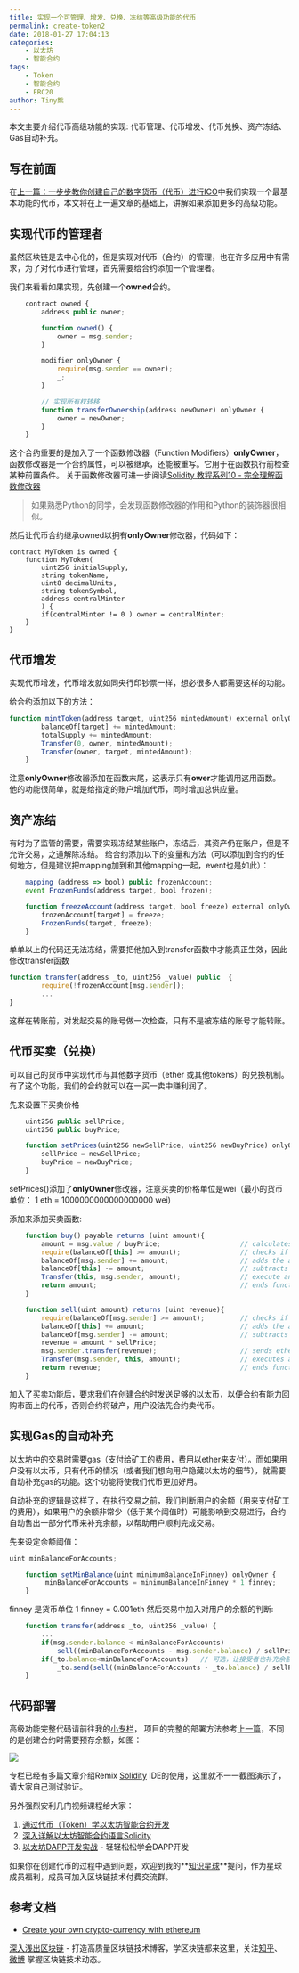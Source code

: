 ```yaml
---
title: 实现一个可管理、增发、兑换、冻结等高级功能的代币
permalink: create-token2
date: 2018-01-27 17:04:13
categories:
    - 以太坊
    - 智能合约
tags:
    - Token
    - 智能合约
    - ERC20
author: Tiny熊
---
```


本文主要介绍代币高级功能的实现: 代币管理、代币增发、代币兑换、资产冻结、Gas自动补充。
<!-- more -->

## 写在前面

在[上一篇：一步步教你创建自己的数字货币（代币）进行ICO](https://learnblockchain.cn/2018/01/12/create_token/)中我们实现一个最基本功能的代币，本文将在上一遍文章的基础上，讲解如果添加更多的高级功能。


## 实现代币的管理者
虽然区块链是去中心化的，但是实现对代币（合约）的管理，也在许多应用中有需求，为了对代币进行管理，首先需要给合约添加一个管理者。

我们来看看如果实现，先创建一个**owned**合约。

```js
    contract owned {
        address public owner;

        function owned() {
            owner = msg.sender;
        }

        modifier onlyOwner {
            require(msg.sender == owner);
            _;
        }

        // 实现所有权转移
        function transferOwnership(address newOwner) onlyOwner {
            owner = newOwner;
        }
    }
```

这个合约重要的是加入了一个函数修改器（Function Modifiers）**onlyOwner**，函数修改器是一个合约属性，可以被继承，还能被重写。它用于在函数执行前检查某种前置条件。
关于函数修改器可进一步阅读[Solidity 教程系列10 - 完全理解函数修改器](https://learnblockchain.cn/2018/04/09/solidity-modify/)

> 如果熟悉Python的同学，会发现函数修改器的作用和Python的装饰器很相似。

然后让代币合约继承owned以拥有**onlyOwner**修改器，代码如下：
```
contract MyToken is owned {
    function MyToken(
        uint256 initialSupply,
        string tokenName,
        uint8 decimalUnits,
        string tokenSymbol,
        address centralMinter
        ) {
        if(centralMinter != 0 ) owner = centralMinter;
    }
}
```

## 代币增发

实现代币增发，代币增发就如同央行印钞票一样，想必很多人都需要这样的功能。

给合约添加以下的方法：
```js
function mintToken(address target, uint256 mintedAmount) external onlyOwner {
        balanceOf[target] += mintedAmount;
        totalSupply += mintedAmount;
        Transfer(0, owner, mintedAmount);
        Transfer(owner, target, mintedAmount);
    }
```
注意**onlyOwner**修改器添加在函数末尾，这表示只有**ower**才能调用这用函数。
他的功能很简单，就是给指定的账户增加代币，同时增加总供应量。

## 资产冻结
有时为了监管的需要，需要实现冻结某些账户，冻结后，其资产仍在账户，但是不允许交易，之道解除冻结。
给合约添加以下的变量和方法（可以添加到合约的任何地方，但是建议把mapping加到和其他mapping一起，event也是如此）：
```js
    mapping (address => bool) public frozenAccount;
    event FrozenFunds(address target, bool frozen);

    function freezeAccount(address target, bool freeze) external onlyOwner {
        frozenAccount[target] = freeze;
        FrozenFunds(target, freeze);
    }
```
单单以上的代码还无法冻结，需要把他加入到transfer函数中才能真正生效，因此修改transfer函数
```js
function transfer(address _to, uint256 _value) public  {
        require(!frozenAccount[msg.sender]);
        ...
}
```
这样在转账前，对发起交易的账号做一次检查，只有不是被冻结的账号才能转账。


## 代币买卖（兑换）

可以自己的货币中实现代币与其他数字货币（ether 或其他tokens）的兑换机制。有了这个功能，我们的合约就可以在一买一卖中赚利润了。

先来设置下买卖价格
```js
    uint256 public sellPrice;
    uint256 public buyPrice;

    function setPrices(uint256 newSellPrice, uint256 newBuyPrice) onlyOwner {
        sellPrice = newSellPrice;
        buyPrice = newBuyPrice;
    }
```
setPrices()添加了**onlyOwner**修改器，注意买卖的价格单位是wei（最小的货币单位： 1 eth = 1000000000000000000 wei)

添加来添加买卖函数:
```js
    function buy() payable returns (uint amount){
        amount = msg.value / buyPrice;                    // calculates the amount
        require(balanceOf[this] >= amount);               // checks if it has enough to sell
        balanceOf[msg.sender] += amount;                  // adds the amount to buyer's balance
        balanceOf[this] -= amount;                        // subtracts amount from seller's balance
        Transfer(this, msg.sender, amount);               // execute an event reflecting the change
        return amount;                                    // ends function and returns
    }

    function sell(uint amount) returns (uint revenue){
        require(balanceOf[msg.sender] >= amount);         // checks if the sender has enough to sell
        balanceOf[this] += amount;                        // adds the amount to owner's balance
        balanceOf[msg.sender] -= amount;                  // subtracts the amount from seller's balance
        revenue = amount * sellPrice;
        msg.sender.transfer(revenue);                     // sends ether to the seller: it's important to do this last to prevent recursion attacks
        Transfer(msg.sender, this, amount);               // executes an event reflecting on the change
        return revenue;                                   // ends function and returns
    }

```
加入了买卖功能后，要求我们在创建合约时发送足够的以太币，以便合约有能力回购市面上的代币，否则合约将破产，用户没法先合约卖代币。

## 实现Gas的自动补充

[以太坊](https://learnblockchain.cn/2017/11/20/whatiseth/)中的交易时需要gas（支付给矿工的费用，费用以ether来支付）。而如果用户没有以太币，只有代币的情况（或者我们想向用户隐藏以太坊的细节），就需要自动补充gas的功能。这个功能将使我们代币更加好用。

自动补充的逻辑是这样了，在执行交易之前，我们判断用户的余额（用来支付矿工的费用），如果用户的余额非常少（低于某个阈值时）可能影响到交易进行，合约自动售出一部分代币来补充余额，以帮助用户顺利完成交易。

先来设定余额阈值：

```js
uint minBalanceForAccounts;

    function setMinBalance(uint minimumBalanceInFinney) onlyOwner {
         minBalanceForAccounts = minimumBalanceInFinney * 1 finney;
    }
```
finney 是货币单位 1 finney = 0.001eth
然后交易中加入对用户的余额的判断:

```javascript
    function transfer(address _to, uint256 _value) {
        ...
        if(msg.sender.balance < minBalanceForAccounts)
            sell((minBalanceForAccounts - msg.sender.balance) / sellPrice);
        if(_to.balance<minBalanceForAccounts)   // 可选，让接受者也补充余额，以便接受者使用代币。
            _to.send(sell((minBalanceForAccounts - _to.balance) / sellPrice));
    }

```

## 代码部署

高级功能完整代码请前往我的[小专栏](https://xiaozhuanlan.com/blockchaincore)， 项目的完整的部署方法参考[上一篇](https://learnblockchain.cn/2018/01/12/create_token/)，不同的是创建合约时需要预存余额，如图：

![](https://img.learnblockchain.cn/2018/create_adv_token.jpg!wl)

专栏已经有多篇文章介绍Remix [Solidity](https://learnblockchain.cn/docs/solidity/) IDE的使用，这里就不一一截图演示了，请大家自己测试验证。

另外强烈安利几门视频课程给大家：
1. [通过代币（Token）学以太坊智能合约开发](https://ke.qq.com/course/317230?flowToken=1010389)
2. [深入详解以太坊智能合约语言Solidity](https://ke.qq.com/course/326528?flowToken=1010387)
3.  [以太坊DAPP开发实战](https://ke.qq.com/course/335169?flowToken=1010386) - 轻轻松松学会DAPP开发


如果你在创建代币的过程中遇到问题，欢迎到我的**[知识星球](https://learnblockchain.cn/images/zsxq.png)**提问，作为星球成员福利，成员可加入区块链技术付费交流群。

## 参考文档
* [Create your own crypto-currency with ethereum](https://ethereum.org/token)

[深入浅出区块链](https://learnblockchain.cn/) - 打造高质量区块链技术博客，学区块链都来这里，关注[知乎](https://www.zhihu.com/people/xiong-li-bing/activities)、[微博](https://weibo.com/517623789) 掌握区块链技术动态。


